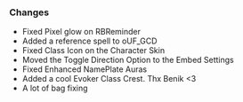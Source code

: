 ### Changes ###

  * Fixed Pixel glow on RBReminder
  * Added a reference spell to oUF_GCD
  * Fixed Class Icon on the Character Skin
  * Moved the Toggle Direction Option to the Embed Settings
  * Fixed Enhanced NamePlate Auras
  * Added a cool Evoker Class Crest. Thx Benik <3
  * A lot of bag fixing
